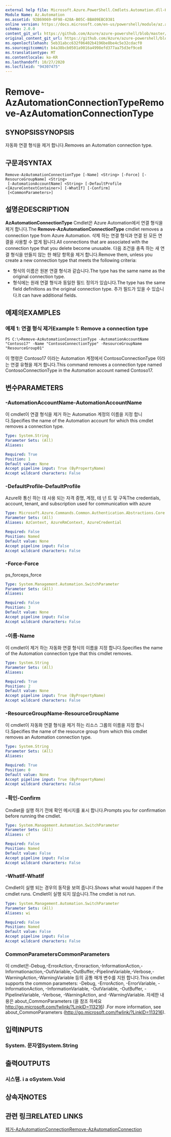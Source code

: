 ```yaml
---
external help file: Microsoft.Azure.PowerShell.Cmdlets.Automation.dll-Help.xml
Module Name: Az.Automation
ms.assetid: 92B69069-0F98-428A-B05C-BBA09EBC0381
online version: https://docs.microsoft.com/en-us/powershell/module/az.automation/remove-azautomationconnectiontype
schema: 2.0.0
content_git_url: https://github.com/Azure/azure-powershell/blob/master/src/Automation/Automation/help/Remove-AzAutomationConnectionType.md
original_content_git_url: https://github.com/Azure/azure-powershell/blob/master/src/Automation/Automation/help/Remove-AzAutomationConnectionType.md
ms.openlocfilehash: 5eb31abcc632f06402b4196be8be4c5e32cdacf0
ms.sourcegitcommit: b4a38bcb0501a9016a4998efd377aa75d3ef9ce8
ms.translationtype: MT
ms.contentlocale: ko-KR
ms.lasthandoff: 10/27/2020
ms.locfileid: "94307475"
---
```

# <span data-ttu-id="a56ba-101">Remove-AzAutomationConnectionType</span><span class="sxs-lookup"><span data-stu-id="a56ba-101">Remove-AzAutomationConnectionType</span></span>

## <span data-ttu-id="a56ba-102">SYNOPSIS</span><span class="sxs-lookup"><span data-stu-id="a56ba-102">SYNOPSIS</span></span>
<span data-ttu-id="a56ba-103">자동화 연결 형식을 제거 합니다.</span><span class="sxs-lookup"><span data-stu-id="a56ba-103">Removes an Automation connection type.</span></span>

## <span data-ttu-id="a56ba-104">구문과</span><span class="sxs-lookup"><span data-stu-id="a56ba-104">SYNTAX</span></span>

```
Remove-AzAutomationConnectionType [-Name] <String> [-Force] [-ResourceGroupName] <String>
 [-AutomationAccountName] <String> [-DefaultProfile <IAzureContextContainer>] [-WhatIf] [-Confirm]
 [<CommonParameters>]
```

## <span data-ttu-id="a56ba-105">설명은</span><span class="sxs-lookup"><span data-stu-id="a56ba-105">DESCRIPTION</span></span>
<span data-ttu-id="a56ba-106">**AzAutomationConnectionType** Cmdlet은 Azure Automation에서 연결 형식을 제거 합니다.</span><span class="sxs-lookup"><span data-stu-id="a56ba-106">The **Remove-AzAutomationConnectionType** cmdlet removes a connection type from Azure Automation.</span></span>
<span data-ttu-id="a56ba-107">삭제 하는 연결 형식과 연결 된 모든 연결을 사용할 수 없게 됩니다.</span><span class="sxs-lookup"><span data-stu-id="a56ba-107">All connections that are associated with the connection type that you delete become unusable.</span></span>
<span data-ttu-id="a56ba-108">다음 조건을 충족 하는 새 연결 형식을 만들지 않는 한 해당 항목을 제거 합니다.</span><span class="sxs-lookup"><span data-stu-id="a56ba-108">Remove them, unless you create a new connection type that meets the following criteria:</span></span> 
- <span data-ttu-id="a56ba-109">형식의 이름은 원본 연결 형식과 같습니다.</span><span class="sxs-lookup"><span data-stu-id="a56ba-109">The type has the same name as the original connection type.</span></span> 
- <span data-ttu-id="a56ba-110">형식에는 원래 연결 형식과 동일한 필드 정의가 있습니다.</span><span class="sxs-lookup"><span data-stu-id="a56ba-110">The type has the same field definitions as the original connection type.</span></span>
<span data-ttu-id="a56ba-111">추가 필드가 있을 수 있습니다.</span><span class="sxs-lookup"><span data-stu-id="a56ba-111">It can have additional fields.</span></span>

## <span data-ttu-id="a56ba-112">예제의</span><span class="sxs-lookup"><span data-stu-id="a56ba-112">EXAMPLES</span></span>

### <span data-ttu-id="a56ba-113">예제 1: 연결 형식 제거</span><span class="sxs-lookup"><span data-stu-id="a56ba-113">Example 1: Remove a connection type</span></span>
```
PS C:\>Remove-AzAutomationConnectionType -AutomationAccountName "Contoso17" -Name "ContosoConnectionType" -ResourceGroupName "ResourceGroup01"
```

<span data-ttu-id="a56ba-114">이 명령은 Contoso17 이라는 Automation 계정에서 ContosoConnectionType 이라는 연결 유형을 제거 합니다.</span><span class="sxs-lookup"><span data-stu-id="a56ba-114">This command removes a connection type named ContosoConnectionType in the Automation account named Contoso17.</span></span>

## <span data-ttu-id="a56ba-115">변수</span><span class="sxs-lookup"><span data-stu-id="a56ba-115">PARAMETERS</span></span>

### <span data-ttu-id="a56ba-116">-AutomationAccountName</span><span class="sxs-lookup"><span data-stu-id="a56ba-116">-AutomationAccountName</span></span>
<span data-ttu-id="a56ba-117">이 cmdlet이 연결 형식을 제거 하는 Automation 계정의 이름을 지정 합니다.</span><span class="sxs-lookup"><span data-stu-id="a56ba-117">Specifies the name of the Automation account for which this cmdlet removes a connection type.</span></span>

```yaml
Type: System.String
Parameter Sets: (All)
Aliases:

Required: True
Position: 1
Default value: None
Accept pipeline input: True (ByPropertyName)
Accept wildcard characters: False
```

### <span data-ttu-id="a56ba-118">-DefaultProfile</span><span class="sxs-lookup"><span data-stu-id="a56ba-118">-DefaultProfile</span></span>
<span data-ttu-id="a56ba-119">Azure와 통신 하는 데 사용 되는 자격 증명, 계정, 테 넌 트 및 구독</span><span class="sxs-lookup"><span data-stu-id="a56ba-119">The credentials, account, tenant, and subscription used for communication with azure</span></span>

```yaml
Type: Microsoft.Azure.Commands.Common.Authentication.Abstractions.Core.IAzureContextContainer
Parameter Sets: (All)
Aliases: AzContext, AzureRmContext, AzureCredential

Required: False
Position: Named
Default value: None
Accept pipeline input: False
Accept wildcard characters: False
```

### <span data-ttu-id="a56ba-120">-Force</span><span class="sxs-lookup"><span data-stu-id="a56ba-120">-Force</span></span>
<span data-ttu-id="a56ba-121">ps_force</span><span class="sxs-lookup"><span data-stu-id="a56ba-121">ps_force</span></span>

```yaml
Type: System.Management.Automation.SwitchParameter
Parameter Sets: (All)
Aliases:

Required: False
Position: 3
Default value: None
Accept pipeline input: False
Accept wildcard characters: False
```

### <span data-ttu-id="a56ba-122">-이름</span><span class="sxs-lookup"><span data-stu-id="a56ba-122">-Name</span></span>
<span data-ttu-id="a56ba-123">이 cmdlet이 제거 하는 자동화 연결 형식의 이름을 지정 합니다.</span><span class="sxs-lookup"><span data-stu-id="a56ba-123">Specifies the name of the Automation connection type that this cmdlet removes.</span></span>

```yaml
Type: System.String
Parameter Sets: (All)
Aliases:

Required: True
Position: 2
Default value: None
Accept pipeline input: True (ByPropertyName)
Accept wildcard characters: False
```

### <span data-ttu-id="a56ba-124">-ResourceGroupName</span><span class="sxs-lookup"><span data-stu-id="a56ba-124">-ResourceGroupName</span></span>
<span data-ttu-id="a56ba-125">이 cmdlet이 자동화 연결 형식을 제거 하는 리소스 그룹의 이름을 지정 합니다.</span><span class="sxs-lookup"><span data-stu-id="a56ba-125">Specifies the name of the resource group from which this cmdlet removes an Automation connection type.</span></span>

```yaml
Type: System.String
Parameter Sets: (All)
Aliases:

Required: True
Position: 0
Default value: None
Accept pipeline input: True (ByPropertyName)
Accept wildcard characters: False
```

### <span data-ttu-id="a56ba-126">-확인</span><span class="sxs-lookup"><span data-stu-id="a56ba-126">-Confirm</span></span>
<span data-ttu-id="a56ba-127">Cmdlet을 실행 하기 전에 확인 메시지를 표시 합니다.</span><span class="sxs-lookup"><span data-stu-id="a56ba-127">Prompts you for confirmation before running the cmdlet.</span></span>

```yaml
Type: System.Management.Automation.SwitchParameter
Parameter Sets: (All)
Aliases: cf

Required: False
Position: Named
Default value: False
Accept pipeline input: False
Accept wildcard characters: False
```

### <span data-ttu-id="a56ba-128">-WhatIf</span><span class="sxs-lookup"><span data-stu-id="a56ba-128">-WhatIf</span></span>
<span data-ttu-id="a56ba-129">Cmdlet이 실행 되는 경우의 동작을 보여 줍니다.</span><span class="sxs-lookup"><span data-stu-id="a56ba-129">Shows what would happen if the cmdlet runs.</span></span>
<span data-ttu-id="a56ba-130">Cmdlet이 실행 되지 않습니다.</span><span class="sxs-lookup"><span data-stu-id="a56ba-130">The cmdlet is not run.</span></span>

```yaml
Type: System.Management.Automation.SwitchParameter
Parameter Sets: (All)
Aliases: wi

Required: False
Position: Named
Default value: False
Accept pipeline input: False
Accept wildcard characters: False
```

### <span data-ttu-id="a56ba-131">CommonParameters</span><span class="sxs-lookup"><span data-stu-id="a56ba-131">CommonParameters</span></span>
<span data-ttu-id="a56ba-132">이 cmdlet은-Debug,-ErrorAction,-Erroraction,-InformationAction,-Informationaction,-OutVariable,-OutBuffer,-PipelineVariable,-Verbose,-WarningAction,-WarningVariable 등의 공통 매개 변수를 지원 합니다.</span><span class="sxs-lookup"><span data-stu-id="a56ba-132">This cmdlet supports the common parameters: -Debug, -ErrorAction, -ErrorVariable, -InformationAction, -InformationVariable, -OutVariable, -OutBuffer, -PipelineVariable, -Verbose, -WarningAction, and -WarningVariable.</span></span> <span data-ttu-id="a56ba-133">자세한 내용은 about_CommonParameters (을 참조 하세요 http://go.microsoft.com/fwlink/?LinkID=113216) .</span><span class="sxs-lookup"><span data-stu-id="a56ba-133">For more information, see about_CommonParameters (http://go.microsoft.com/fwlink/?LinkID=113216).</span></span>

## <span data-ttu-id="a56ba-134">입력</span><span class="sxs-lookup"><span data-stu-id="a56ba-134">INPUTS</span></span>

### <span data-ttu-id="a56ba-135">System. 문자열</span><span class="sxs-lookup"><span data-stu-id="a56ba-135">System.String</span></span>

## <span data-ttu-id="a56ba-136">출력</span><span class="sxs-lookup"><span data-stu-id="a56ba-136">OUTPUTS</span></span>

### <span data-ttu-id="a56ba-137">시스템. i a o</span><span class="sxs-lookup"><span data-stu-id="a56ba-137">System.Void</span></span>

## <span data-ttu-id="a56ba-138">상속자</span><span class="sxs-lookup"><span data-stu-id="a56ba-138">NOTES</span></span>

## <span data-ttu-id="a56ba-139">관련 링크</span><span class="sxs-lookup"><span data-stu-id="a56ba-139">RELATED LINKS</span></span>

[<span data-ttu-id="a56ba-140">제거-AzAutomationConnection</span><span class="sxs-lookup"><span data-stu-id="a56ba-140">Remove-AzAutomationConnection</span></span>](./Remove-AzAutomationConnection.md)


